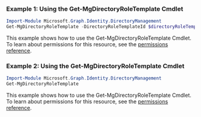 ### Example 1: Using the Get-MgDirectoryRoleTemplate Cmdlet
```powershell
Import-Module Microsoft.Graph.Identity.DirectoryManagement
Get-MgDirectoryRoleTemplate -DirectoryRoleTemplateId $directoryRoleTemplateId
```
This example shows how to use the Get-MgDirectoryRoleTemplate Cmdlet.
To learn about permissions for this resource, see the [permissions reference](/graph/permissions-reference).
### Example 2: Using the Get-MgDirectoryRoleTemplate Cmdlet
```powershell
Import-Module Microsoft.Graph.Identity.DirectoryManagement
Get-MgDirectoryRoleTemplate
```
This example shows how to use the Get-MgDirectoryRoleTemplate Cmdlet.
To learn about permissions for this resource, see the [permissions reference](/graph/permissions-reference).
